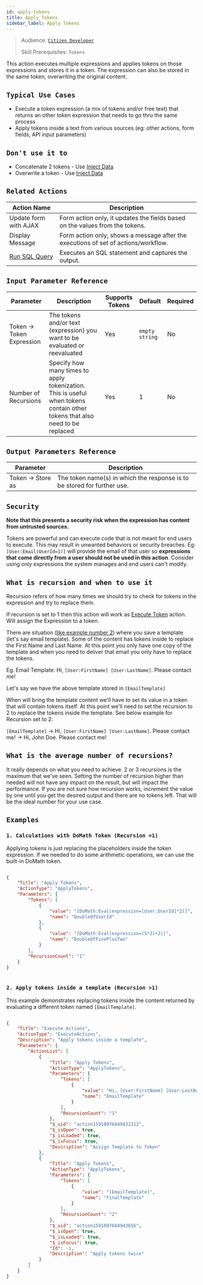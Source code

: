 ```yaml
---
id: apply-tokens
title: Apply Tokens
sidebar_label: Apply Tokens
---
```


> Audience: [`Citizen Developer`](/docs/audience#citizen-developers)
> 
> Skill Prerequisites: `Tokens`

This action executes multiple expressions and applies tokens on those expressions and stores it in a token. The expression can also be stored in the same token, overwriting the original content.

## `Typical Use Cases`

* Execute a token expression (a mix of tokens and/or free text) that returns an other token expression that needs to go thru the same process
* Apply tokens inside a text from various sources (eg: other actions, form fields, API input parameters)

## `Don't use it to`

* Concatenate 2 tokens - Use [Inject Data](/docs/actions/inject-data)
* Overwrite a token - Use [Inject Data](/docs/actions/inject-data)

## `Related Actions`

| Action Name | Description |
| ----------- | ----------- |
| Update form with AJAX | Form action only, it updates the fields based on the values from the tokens. |
| Display Message | Form action only, shows a message after the executions of set of actions/workflow. |
| [Run SQL Query](/docs/actions/run-sql) | Executes an SQL statement and captures the output. |

## `Input Parameter Reference`

| Parameter | Description | Supports Tokens | Default | Required |
| --------- | ----------- | --------------- | ------- | -------- |
| Token -> Token Expression | The tokens and/or text (expression) you want to be evaluated or reevaluated | Yes | `empty string` | No |
| Number of Recursions | Specify how many times to apply tokenization. This is useful when tokens contain other tokens that also need to be replaced | Yes | 1 | No |

## `Output Parameters Reference`

| Parameter | Description |
| --------- | ----------- |
| Token -> Store as | The token name(s) in which the response is to be stored for further use. |

## `Security`

**Note that this presents a security risk when the expression has content from untrusted sources.**

Tokens are powerful and can execute code that is not meant for end users to execute. This may result in unwanted behaviors or security breaches. Eg: `[User:Email(UserId=1)]` will provide the email of that user so **expressions that come directly from a user should not be used in this action**. Consider using only expressions the system manages and end users can't modify.

## `What is recursion and when to use it`

Recursion refers of how many times we should try to check for tokens in the expression and try to replace them.

If recursion is set to 1 then this action will work as [Execute Token](/docs/actions/execute-token) action. Will assign the Expression to a token.

There are situation ([like example number 2](#2-apply-tokens-inside-a-template-recursion-1)) where you save a template (let's say email template). Some of the content has tokens inside to replace the First Name and Last Name. At this point you only have one copy of the template and when you need to deliver that email you only have to replace the tokens.

Eg. Email Template: Hi, `[User:FirstName] [User:LastName]`. Please contact me!

Let's say we have the above template stored in `[EmailTemplate]`

When will bring the template content we'll have to set its value in a token that will contain tokens itself. At this point we'll need to set the recursion to 2 to replace the tokens inside the template. See below example for Recursion set to 2:

`[EmailTemplate]` -> Hi, `[User:FirstName] [User:LastName]`. Please contact me! -> Hi, John Doe. Please contact me!

## `What is the average number of recursions?`

It really depends on what you need to achieve. 2 or 3 recursions is the maximum that we've seen. Setting the number of recursion higher than needed will not have any impact on the result, but will impact the performance. If you are not sure how recursion works, increment the value by one until you get the desired output and there are no tokens left. That will be the ideal number for your use case.

## `Examples`

### `1. Calculations with DoMath Token (Recursion =1)`

Applying tokens is just replacing the placeholders inside the token expression. If we needed to do some arithmetic operations, we can use the built-in DoMath token.

```json

{
    "Title": "Apply Tokens",
    "ActionType": "ApplyTokens",
    "Parameters": {
        "Tokens": [
            {
                "value": "[DoMath:Eval(expression=[User:UserId]*2)]",
                "name": "DoubleOfUserId"
            },
            {
                "value": "[DoMath:Eval(expression=(5*2)+2)]",
                "name": "DoubleOfFivePlusTwo"
            }
        ],
        "RecursionCount": "1"
    }
}
​
```

### `2. Apply tokens inside a template (Recursion >1)`

This example demonstrates replacing tokens inside the content returned by evaluating a different token named `[EmailTemplate]`.

```json

{
    "Title": "Execute Actions",
    "ActionType": "ExecuteActions",
    "Description": "Apply tokens inside a template",
    "Parameters": {
        "ActionList": [
            {
                "Title": "Apply Tokens",
                "ActionType": "ApplyTokens",
                "Parameters": {
                    "Tokens": [
                        {
                            "value": "Hi, [User:FirstName] [User:LastName]. Please contact me!",
                            "name": "EmailTemplate"
                        }
                    ],
                    "RecursionCount": "1"
                },
                "$_uid": "action15910976849431312",
                "$_isOpen": true,
                "$_isLoaded": true,
                "$_isFocus": true,
                "Description": "Assign Template to Token"
            },
            {
                "Title": "Apply Tokens",
                "ActionType": "ApplyTokens",
                "Parameters": {
                    "Tokens": [
                        {
                            "value": "[EmailTemplate]",
                            "name": "FinalTemplate"
                        }
                    ],
                    "RecursionCount": "2"
                },
                "$_uid": "action1591097684943656",
                "$_isOpen": true,
                "$_isLoaded": true,
                "$_isFocus": true,
                "Id": -1,
                "Description": "Apply tokens twice"
            }
        ]
    }
}
```